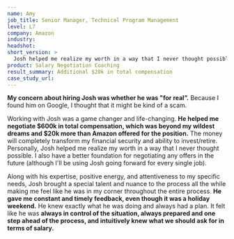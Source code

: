 ```yaml
---
name: Amy 
job_title: Senior Manager, Technical Program Management
level: L7
company: Amazon
industry:
headshot:
short_version: >
  Josh helped me realize my worth in a way that I never thought possible. He helped me negotiate **$600k in total compensation, which was beyond my wildest dreams and $20k more than Amazon offered** for the position. The money will completely transform my financial security and ability to invest/retire. I also have a better foundation for negotiating any offers in the future (although I'll be using Josh going forward for every single job).  
product: Salary Negotiation Coaching
result_summary: Additional $20k in total compensation
case_study_url:
---
```

**My concern about hiring Josh was whether he was "for real”.** Because I found him on Google, I thought that it might be kind of a scam. 

Working with Josh was a game changer and life-changing. **He helped me negotiate $600k in total compensation, which was beyond my wildest dreams and $20k more than Amazon offered for the position.** The money will completely transform my financial security and ability to invest/retire. Personally, Josh helped me realize my worth in a way that I never thought possible. I also have a better foundation for negotiating any offers in the future (although I'll be using Josh going forward for every single job). 

Along with his expertise, positive energy, and attentiveness to my specific needs, Josh brought a special talent and nuance to the process all the while making me feel like he was in my corner throughout the entire process. **He gave me constant and timely feedback, even though it was a holiday weekend.** He knew exactly what he was doing and always had a plan. It felt like he was **always in control of the situation, always prepared and one step ahead of the process, and intuitively knew what we should ask for in terms of salary.**